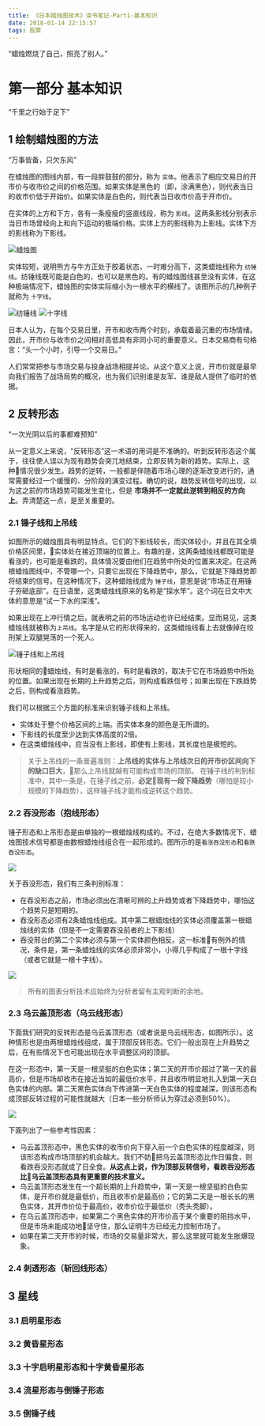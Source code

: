 ```yaml
---
title: 《日本蜡烛图技术》读书笔记-Part1-基本知识
date: 2018-01-14 22:15:57
tags: 股票
---
```


“蜡烛燃烧了自己，照亮了别人。”

<!-- more -->

# 第一部分 基本知识

“千里之行始于足下”

## 1 绘制蜡烛图的方法

“万事皆备，只欠东风”

在蜡烛图的图线内部，有一段胖鼓鼓的部分，称为 `实体`。他表示了相应交易日的开市价与收市价之间的价格范围。如果实体是黑色的（即，涂满黑色），则代表当日的收市价低于开始价。如果实体是白色的，则代表当日收市价高于开市价。

在实体的上方和下方，各有一条瘦瘦的竖直线段，称为 `影线`。这两条影线分别表示当日市场曾经向上和向下运动的极端价格。实体上方的影线称为上影线。实体下方的影线称为下影线。

![蜡烛图](https://images.lvhuiyang.cn/candlestick.jpg?imageView2/1/w/400/h/330/q/75|imageslim)

实体较短，说明熊方与牛方正处于胶着状态，一时难分高下，这类蜡烛线称为 `纺锤线`。纺锤线既可能是白色的，也可以是黑色的。有的蜡烛图线甚至没有实体，在这种极端情况下，蜡烛图的实体实际缩小为一根水平的横线了。该图所示的几种例子就称为 `十字线`。

![纺锤线](https://images.lvhuiyang.cn/%E7%BA%BA%E9%94%A4%E7%BA%BF.jpg) ![十字线](https://images.lvhuiyang.cn/%E5%8D%81%E5%AD%97%E7%BA%BF.jpg)

日本人认为，在每个交易日里，开市和收市两个时刻，承载着最沉重的市场情绪。因此，开市价与收市价之间相对高低具有非同小可的重要意义。日本交易商有句格言：“头一个小时，引导一个交易日。”

人们常常把参与市场交易与投身战场相提并论。从这个意义上说，开市价就是最早向我们报告了战场局势的概况，也为我们识别谁是友军、谁是敌人提供了临时的依据。

## 2 反转形态

“一次光阴以后的事都难预知”

从一定意义上来说，“反转形态”这一术语的用词是不准确的。听到反转形态这个属于，往往使人误以为现有趋势会突兀地结束，立即反转为新的趋势。实际上，这种情况很少发生。趋势的逆转，一般都是伴随着市场心理的逐渐改变进行的，通常需要经过一个缓慢的、分阶段的演变过程。确切的说，趋势反转信号的出现，以为这之前的市场趋势可能发生变化，但是 __市场并不一定就此逆转到相反的方向上__。弄清楚这一点，是至关重要的。

### 2.1 锤子线和上吊线

如图所示的蜡烛图具有明显特点。它们的下影线较长，而实体较小，并且在其全填价格区间里，实体处在接近顶端的位置上。有趣的是，这两条蜡烛线都既可能是看涨的，也可能是看跌的，具体情况要由他们在趋势中所处的位置来决定。在这两根蜡烛图线中，不管哪一个，只要它出现在下降趋势中，那么，它就是下降趋势即将结束的信号。在这种情况下，这种蜡烛线成为 `锤子线`，意思是说“市场正在用锤子夯砸底部”。在日语里，这类蜡烛线原来的名称是“探水竿”。这个词在日文中大体的意思是“试一下水的深浅”。

如果出现在上冲行情之后，就表明之前的市场运动也许已经结束。显而易见，这类蜡烛线就被称为`上吊线`。名字是从它的形状得来的，这类蜡烛线看上去就像掉在绞刑架上双腿晃荡的一个死人。

![锤子线和上吊线](https://images.lvhuiyang.cn/%E9%94%A4%E5%AD%90%E7%BA%BF%E5%92%8C%E4%B8%8A%E5%90%8A%E7%BA%BF.jpeg?imageView2/2/w/500/h/300/q/100)

形状相同的蜡烛线，有时是看涨的，有时是看跌的，取决于它在市场趋势中所处的位置。如果出现在长期的上升趋势之后，则构成看跌信号；如果出现在下跌趋势之后，则构成看涨趋势。

我们可以根据三个方面的标准来识别锤子线和上吊线。

+ 实体处于整个价格区间的上端。而实体本身的颜色是无所谓的。
+ 下影线的长度至少达到实体高度的2倍。
+ 在这类蜡烛线中，应当没有上影线，即使有上影线，其长度也是极短的。

> 关于上吊线的一条普遍准则：__上吊线的实体与上吊线次日的开市价区间向下的缺口巨大__，那么上吊线就越有可能构成市场的顶部。
在锤子线的判别标准中，其中一条是，在锤子线之前，__必定现有一段下降趋势__（哪怕是较小规模的下降趋势），这样锤子线才能构成逆转这个趋势。

### 2.2 吞没形态（抱线形态）

锤子形态和上吊形态是由单独的一根蜡烛线构成的。不过，在绝大多数情况下，蜡烛图技术信号都是由数根蜡烛线组合在一起形成的。图所示的是`看涨吞没形态`和`看跌吞没形态`。

![](https://images.lvhuiyang.cn/%E5%90%9E%E6%B2%A1%E5%BD%A2%E6%80%81.jpg?imageView2/2/w/400/h/230/q/100)

关于吞没形态，我们有三条判别标准：

+ 在吞没形态之前，市场必须出在清晰可辨的上升趋势或者下降趋势中，哪怕这个趋势只是短期的。
+ 吞没形态必须有2条蜡烛线组成。其中第二根蜡烛线的实体必须覆盖第一根蜡烛线的实体（但是不一定需要吞没前者的上下影线）
+ 吞没邢台的第二个实体必须与第一个实体颜色相反。这一标准有例外的情况，条件是，第一条蜡烛线的实体必须非常小，小得几乎构成了一根十字线（或者它就是一根十字线）。

![](https://images.lvhuiyang.cn/%E5%90%9E%E6%B2%A1%E5%BD%A2%E6%80%812.png?imageView2/2/w/500/h/300/q/100)

> 所有的图表分析技术应始终为分析者留有主观判断的余地。

### 2.3 乌云盖顶形态（乌云线形态）

下面我们研究的反转形态是乌云盖顶形态（或者说是乌云线形态，如图所示）。这种情形也是由两根蜡烛线组成，属于顶部反转形态。它们一般出现在上升趋势之后，在有些情况下也可能出现在水平调整区间的顶部。

在这一形态中，第一天是一根坚挺的白色实体；第二天的开市价超过了第一天的最高价，但是市场却收市在接近当如的最低价水平，并且收市明显地扎入到第一天白色实体的内部。第二天黑色实体向下传进第一天白色实体的程度越深，则该形态构成顶部反转过程的可能性就越大（日本一些分析师认为穿过必须到50%）。

![](https://images.lvhuiyang.cn/%E4%B9%8C%E4%BA%91%E7%9B%96%E9%A1%B6%E5%BD%A2%E6%80%81.gif?imageView2/2/w/400/h/230/q/100)

下面列出了一些参考性因素：

+ 乌云盖顶形态中，黑色实体的收市价向下穿入前一个白色实体的程度越深，则该形态构成市场顶部的机会越大。我们不妨把乌云盖顶形态比作日偏食，则看跌吞没形态就成了日全食。__从这点上说，作为顶部反转信号，看跌吞没形态比乌云盖顶形态具有更重要的技术意义。__
+ 乌云盖顶形态发生在一个超长期的上升趋势中，第一天是一根坚挺的白色实体，是开市价就是最低价，而且收市价是最高价；它的第二天是一根长长的黑色实体，其开市价位于最高价，收市价位于最低价（秃头秃脚）。
+ 在乌云盖顶形态中，如果第二个黑色实体的开市价高于某个重要的阻挡水平，但是市场未能成功地坚守住，那么证明牛方已经无力控制市场了。
+ 如果在第二天开市的时候，市场的交易量非常大，那么这里就可能发生胀爆现象。

### 2.4 刺透形态（斩回线形态）

## 3 星线

### 3.1 启明星形态

### 3.2 黄昏星形态

### 3.3 十字启明星形态和十字黄昏星形态

### 3.4 流星形态与倒锤子形态

### 3.5 倒锤子线